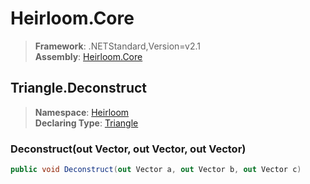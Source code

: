 # Heirloom.Core

> **Framework**: .NETStandard,Version=v2.1  
> **Assembly**: [Heirloom.Core][0]  

## Triangle.Deconstruct

> **Namespace**: [Heirloom][0]  
> **Declaring Type**: [Triangle][1]  

### Deconstruct(out Vector, out Vector, out Vector)

```cs
public void Deconstruct(out Vector a, out Vector b, out Vector c)
```

[0]: ../../../Heirloom.Core.md
[1]: ../Triangle.md

